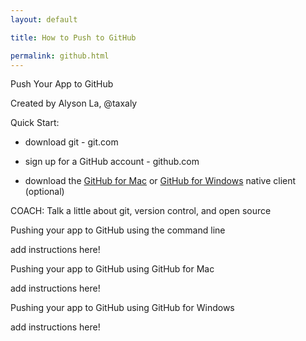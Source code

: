 ```yaml
---
layout: default

title: How to Push to GitHub

permalink: github.html
---
```


Push Your App to GitHub

Created by Alyson La, @taxaly

Quick Start:

- download git - git.com

- sign up for a GitHub account - github.com

- download the [GitHub for Mac](http://mac.github.com) or [GitHub for Windows](http://windows.github.com) native client (optional) 

COACH: Talk a little about git, version control, and open source 

Pushing your app to GitHub using the command line

add instructions here!

Pushing your app to GitHub using GitHub for Mac

add instructions here!

Pushing your app to GitHub using GitHub for Windows

add instructions here!





